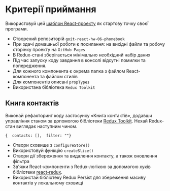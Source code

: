 # Критерії приймання

Використовуй цей [шаблон React-проекту](https://github.com/goitacademy/react-homework-template#readme) як стартову точку своєї програми.

-   Створений репозиторій `goit-react-hw-06-phonebook`
-   При здачі домашньої роботи є посилання: на вихідні файли та робочу сторінку проекту на `GitHub Pages`
-   В Redux-стані зберігається мінімально необхідний набір даних
-   Під час запуску коду завдання в консолі відсутні помилки та попередження.
-   Для кожного компонента є окрема папка з файлом React-компонента та файлом стилів
-   Для компонентів описані `propTypes`
-   Використана бібліотека `Redux Toolkit`

## Книга контактів[​](https://textbook.edu.goit.global/lms-react-homework/v1/uk/docs/hw-06/#%D0%BA%D0%BD%D0%B8%D0%B3%D0%B0-%D0%BA%D0%BE%D0%BD%D1%82%D0%B0%D0%BA%D1%82%D1%96%D0%B2 "Пряме посилання на цей заголовок")

Виконай рефакторинг коду застосунку «Книга контактів», додавши управління станом за допомогою бібліотеки [Redux Toolkit](https://redux-toolkit.js.org/). Нехай Redux-стан виглядає наступним чином.

```
{  contacts: [],  filter: ""}
```

-   Створи сховище з `configureStore()`
-   Використовуй функцію `createSlice()`
-   Створи дії збереження та видалення контакту, а також оновлення фільтра
-   Зв'яжи React-компоненти з Redux-логікою за допомогою хуків бібліотеки [react-redux](https://react-redux.js.org/).
-   Використай бібліотеку Redux Persist для збереження масиву контактів у локальному сховищі